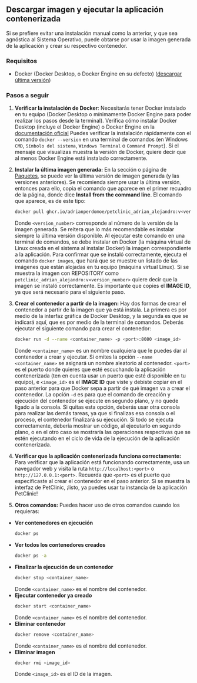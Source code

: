 ## Descargar imagen y ejecutar la aplicación contenerizada
Si se prefiere evitar una instalación manual como la anterior, y que sea agnóstica al Sistema Operativo, puede obtarse por usar la imagen generada de la aplicación y crear su respectivo contenedor.

### Requisitos
* Docker (Docker Desktop, o Docker Engine en su defecto) ([descargar última versión](https://docs.docker.com/desktop/))

### Pasos a seguir

1. **Verificar la instalación de Docker**: Necesitarás tener Docker instalado en tu equipo (Docker Desktop o mínimamente Docker Engine para poder realizar los pasos desde la terminal). Verifica cómo instalar Docker Desktop (incluye el Docker Engine) o Docker Engine en la [documentación oficial](https://docs.docker.com/desktop/) Puedes verificar la instalación rápidamente con el comando `docker --version` en una terminal de comandos (en Windows `CMD`, `Símbolo del sistema`, `Windows Terminal` o `Command Prompt`). Si el mensaje que visualizas muestra la versión de Docker, quiere decir que al menos Docker Engine está instalado correctamente.

2. **Instalar la última imagen generada:** En la sección o página de [Paquetes](https://github.com/AdrianPerdomoE/hello-webapp-230824114908/pkgs/container/petclinic_adrian_alejandro), se puede ver la última versión de imagen generada (y las versiones anteriores). Se recomienda siempre usar la última versión, entonces para ello, copia el comando que aparece en el primer recuadro de la página, donde dice **Install from the command line**. El comando que aparece, es de este tipo: 
    ```sh
    docker pull ghcr.io/adrianperdomoe/petclinic_adrian_alejandro:v<version_number>
    ```
    Donde `<version_number>` corresponde al número de la versión de la imagen generada. Se reitera que lo más recomendable es instalar siempre la última versión disponible. Al ejecutar este comando en una terminal de comandos, se debe instalar en Docker (la máquina virtual de Linux creada en el sistema al instalar Docker) la imagen correspondiente a la aplicación. Para confirmar que se instaló correctamente, ejecuta el comando `docker images`, que hará que se muestre un listado de las imágenes que están alojadas en tu equipo (máquina virtual Linux). Si se muestra la imagen con REPOSITORY como `petclinic_adrian_alejandro:v<version_number>` quiere decir que la imagen se instaló correctamente. Es importante que copies el **IMAGE ID**, ya que será necesario para el siguiente paso.

3. **Crear el contenedor a partir de la imagen:** Hay dos formas de crear el contenedor a partir de la imagen que ya está instala. La primera es por medio de la interfaz gráfica de Docker Desktop, y la segunda es que se indicará aquí, que es por medio de la terminal de comandos. Deberás ejecutar el siguiente comando para crear el contenedor:
    ```sh
    docker run -d --name <container_name> -p <port>:8080 <image_id>
    ```
    Donde `<container_name>` es un nombre cualquiera que le puedes dar al contenedor a crear y ejecutar. Si omites la opción `--name <container_name>` se asignará un nombre aleatorio al contenedor. `<port>` es el puerto donde quieres que esté escuchando la aplicación contenerizada (ten en cuenta usar un puerto que esté disponible en tu equipo), e `<image_id>` es el **IMAGE ID** que viste y debiste copiar en el paso anterior para que Docker sepa a partir de qué imagen va a crear el contenedor. La opción `-d` es para que el comando de creación y ejecución del contenedor se ejecute en segundo plano, y no quede ligado a la consola. Si quitas esta opción, deberás usar otra consola para realizar las demás tareas, ya que si finalizas esa consola o el proceso, el contenedor finalizará su ejecución. Si todo se ejecuta correctamente, debería mostrar un código, al ejecutarlo en segundo plano, o en el otro caso se mostraría las operaciones respectivas que se estén ejecutando en el ciclo de vida de la ejecución de la aplicación contenerizada.

4. **Verificar que la aplicación contenerizada funciona correctamente:** Para verificar que la aplicación está funcionando correctamente, usa un navegador web y visita la ruta `http://localhost:<port>` o `http://127.0.0.1:<port>`. Recuerda que `<port>` es el puerto que especificaste al crear el contenedor en el paso anterior. Si se muestra la interfaz de PetClinic, ¡listo, ya puedes usar tu instancia de la aplicación PetClinic!

5. **Otros comandos:** Puedes hacer uso de otros comandos cuando los requieras:
  * **Ver contenedores en ejecución**
    ```sh
    docker ps
    ```
  * **Ver todos los contenedores creados**
    ```sh
    docker ps -a
    ```
  * **Finalizar la ejecución de un contenedor**
    ```sh
    docker stop <container_name>
    ```
    Donde `<container_name>` es el nombre del contenedor.
  * **Ejecutar contenedor ya creado**
    ```sh
    docker start <container_name>
    ```
    Donde `<container_name>` es el nombre del contenedor.
  * **Eliminar contenedor**
    ```sh
    docker remove <container_name>
    ```
    Donde `<container_name>` es el nombre del contenedor.
  * **Eliminar imagen**
    ```sh
    docker rmi <image_id>
    ```
    Donde `<image_id>` es el ID de la imagen.
